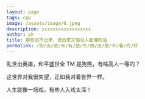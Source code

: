 ```yaml
---
layout: page
tags: cpp
image: /assets/image/0.jpeg
description: xxxxxxxxxxxxxxxxxx
author: pk
title: 那些说不出来，说出来又怕没人能懂的话
permalink: /别/点/进/来/有/些/东/西/还/是/不/看/为/好
---
```



乱世出英雄，和平盛世全 TM 是狗熊，有啥高人一等的？

这世界对我很失望，正如我对着世界一样。

人生就像一场戏，有些人入戏太深！
